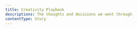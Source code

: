 ```yaml
---
title: Creativity Playbook
descriptions: The thoughts and decisions we went through
contentType: Story
---
```

